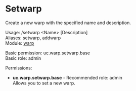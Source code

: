 Setwarp
====
Create a new warp with the specified name and description.

Usage: /setwarp \<Name\> \[Description\]<br>
Aliases: setwarp, addwarp<br>
Module: [warp](../modules/warp.md)<br>

Basic permission: uc.warp.setwarp.base<br>
Basic role: admin<br>

Permissions: <br>
* **uc.warp.setwarp.base** - Recommended role: admin<br>Allows you to set a new warp.
